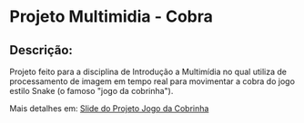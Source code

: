 # Projeto Multimidia - Cobra

## Descrição:
Projeto feito para a disciplina de Introdução a Multimídia no qual utiliza de processamento de imagem em tempo real para movimentar a cobra do jogo estilo Snake (o famoso "jogo da cobrinha").

Mais detalhes em: [Slide do Projeto Jogo da Cobrinha](https://github.com/almeriindo/Projeto-Multimidia---Cobra/blob/main/Projeto%20Multimidia%20-%20Mexe%20a%20Cobra/Multimídia_MexeACobra.pptx)
